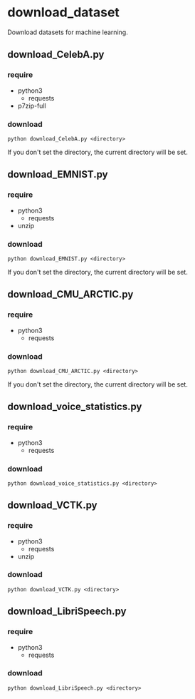 # download_dataset
Download datasets for machine learning.

## download_CelebA.py
### require

- python3
  - requests
- p7zip-full

### download

```
python download_CelebA.py <directory>
```
If you don't set the directory, the current directory will be set.

## download_EMNIST.py
### require

- python3
  - requests
- unzip

### download

```
python download_EMNIST.py <directory>
```
If you don't set the directory, the current directory will be set.


## download_CMU_ARCTIC.py
### require

- python3
  - requests

### download

```
python download_CMU_ARCTIC.py <directory>
```
If you don't set the directory, the current directory will be set.

## download_voice_statistics.py
### require

- python3
  - requests

### download

```
python download_voice_statistics.py <directory>
```

## download_VCTK.py
### require

- python3
  - requests
- unzip

### download

```
python download_VCTK.py <directory>
```

## download_LibriSpeech.py
### require

- python3
  - requests

### download

```
python download_LibriSpeech.py <directory>
```